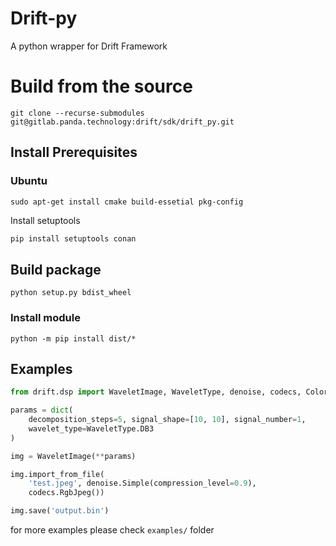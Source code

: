 # Drift-py

A python wrapper for Drift Framework

# Build from the source

```
git clone --recurse-submodules git@gitlab.panda.technology:drift/sdk/drift_py.git
```

## Install Prerequisites

### Ubuntu

```
sudo apt-get install cmake build-essetial pkg-config

```

Install setuptools

```bash
pip install setuptools conan
```

## Build package

```
python setup.py bdist_wheel
```

### Install module

```
python -m pip install dist/*
```

## Examples

```python
from drift.dsp import WaveletImage, WaveletType, denoise, codecs, ColorSpace

params = dict(
    decomposition_steps=5, signal_shape=[10, 10], signal_number=1,
    wavelet_type=WaveletType.DB3
)

img = WaveletImage(**params)

img.import_from_file(
    'test.jpeg', denoise.Simple(compression_level=0.9),
    codecs.RgbJpeg())

img.save('output.bin')
```

for more examples please check `examples/` folder
